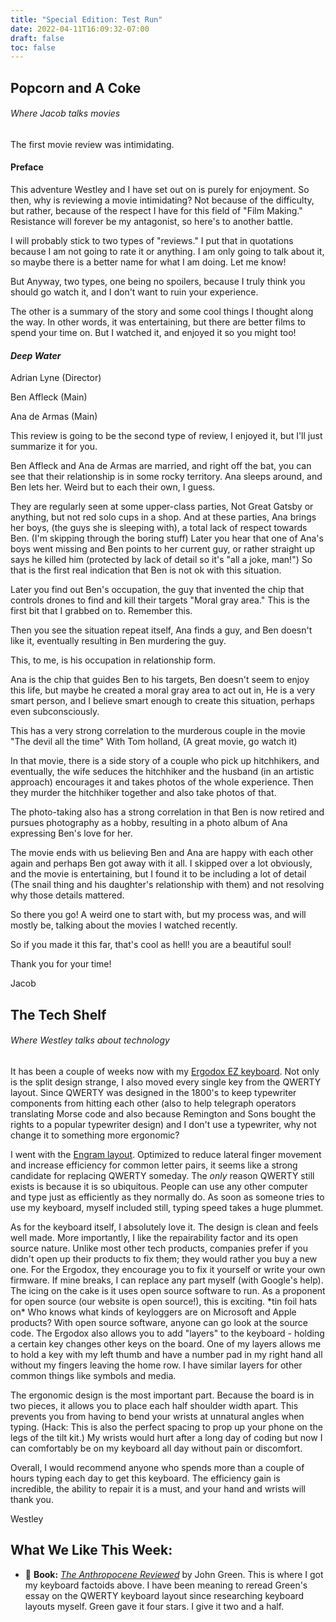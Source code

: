 ```yaml
---
title: "Special Edition: Test Run"
date: 2022-04-11T16:09:32-07:00
draft: false
toc: false
---
```

## Popcorn and A Coke
###### *Where Jacob talks movies*

The first movie review was intimidating.

#### Preface

This adventure Westley and I have set out on is purely for enjoyment. So then, why is reviewing a movie intimidating? Not because of the difficulty, but rather, because of the respect I have for this field of "Film Making." Resistance will forever be my antagonist, so here's to another battle.

I will probably stick to two types of "reviews." I put that in quotations because I am not going to rate it or anything. I am only going to talk about it, so maybe there is a better name for what I am doing. Let me know!

But Anyway, two types, one being no spoilers, because I truly think you should go watch it, and I don't want to ruin your experience.

The other is a summary of the story and some cool things I thought along the way. In other words, it was entertaining, but there are better films to spend your time on. But I watched it, and enjoyed it so you might too!

#### *Deep Water*

Adrian Lyne (Director)

Ben Affleck (Main)

Ana de Armas (Main)

This review is going to be the second type of review, I enjoyed it, but I'll just summarize it for you.

Ben Affleck and Ana de Armas are married, and right off the bat, you can see that their relationship is in some rocky territory. Ana sleeps around, and Ben lets her. Weird but to each their own, I guess.

They are regularly seen at some upper-class parties, Not Great Gatsby or anything, but not red solo cups in a shop. And at these parties, Ana brings her boys, (the guys she is sleeping with), a total lack of respect towards Ben. (I'm skipping through the boring stuff) Later you hear that one of Ana's boys went missing and Ben points to her current guy, or rather straight up says he killed him (protected by lack of detail so it's "all a joke, man!") So that is the first real indication that Ben is not ok with this situation.

Later you find out Ben's occupation, the guy that invented the chip that controls drones to find and kill their targets "Moral gray area." This is the first bit that I grabbed on to. Remember this.

Then you see the situation repeat itself, Ana finds a guy, and Ben doesn't like it, eventually resulting in Ben murdering the guy.

This, to me, is his occupation in relationship form.

Ana is the chip that guides Ben to his targets, Ben doesn't seem to enjoy this life, but maybe he created a moral gray area to act out in, He is a very smart person, and I believe smart enough to create this situation, perhaps even subconsciously.

This has a very strong correlation to the murderous couple in the movie "The devil all the time" With Tom holland, (A great movie, go watch it)

In that movie, there is a side story of a couple who pick up hitchhikers, and eventually, the wife seduces the hitchhiker and the husband (in an artistic approach) encourages it and takes photos of the whole experience. Then they murder the hitchhiker together and also take photos of that.

The photo-taking also has a strong correlation in that Ben is now retired and pursues photography as a hobby, resulting in a photo album of Ana expressing Ben's love for her.

The movie ends with us believing Ben and Ana are happy with each other again and perhaps Ben got away with it all. I skipped over a lot obviously, and the movie is entertaining, but I found it to be including a lot of detail (The snail thing and his daughter's relationship with them) and not resolving why those details mattered.

So there you go! A weird one to start with, but my process was, and will mostly be, talking about the movies I watched recently.

So if you made it this far, that's cool as hell! you are a beautiful soul!

Thank you for your time!

Jacob

## The Tech Shelf
###### *Where Westley talks about technology*

It has been a couple of weeks now with my [Ergodox EZ keyboard](https://ergodox-ez.com?utm_source=untilitsnotfun). Not only is the split design strange, I also moved every single key from the QWERTY layout. Since QWERTY was designed in the 1800's to keep typewriter components from hitting each other (also to help telegraph operators translating Morse code and also because Remington and Sons bought the rights to a popular typewriter design) and I don't use a typewriter, why not change it to something more ergonomic?

I went with the [Engram layout](https://engram.dev/). Optimized to reduce lateral finger movement and increase efficiency for common letter pairs, it seems like a strong candidate for replacing QWERTY someday. The *only* reason QWERTY still exists is because it is so ubiquitous. People can use any other computer and type just as efficiently as they normally do. As soon as someone tries to use my keyboard, myself included still, typing speed takes a huge plummet.

As for the keyboard itself, I absolutely love it. The design is clean and feels well made. More importantly, I like the repairability factor and its open source nature. Unlike most other tech products, companies prefer if you didn't open up their products to fix them; they would rather you buy a new one. For the Ergodox, they encourage you to fix it yourself or write your own firmware. If mine breaks, I can replace any part myself (with Google's help). The icing on the cake is it uses open source software to run. As a proponent for open source (our website is open source!), this is exciting. \*tin foil hats on\* Who knows what kinds of keyloggers are on Microsoft and Apple products? With open source software, anyone can go look at the source code. The Ergodox also allows you to add "layers" to the keyboard - holding a certain key changes other keys on the board. One of my layers allows me to hold a key with my left thumb and have a number pad in my right hand all without my fingers leaving the home row. I have similar layers for other common things like symbols and media.

The ergonomic design is the most important part. Because the board is in two pieces, it allows you to place each half shoulder width apart. This prevents you from having to bend your wrists at unnatural angles when typing. (Hack: This is also the perfect spacing to prop up your phone on the legs of the tilt kit.) My wrists would hurt after a long day of coding but now I can comfortably be on my keyboard all day without pain or discomfort.

Overall, I would recommend anyone who spends more than a couple of hours typing each day to get this keyboard. The efficiency gain is incredible, the ability to repair it is a must, and your hand and wrists will thank you.

Westley

## What We Like This Week:
- &#x1F4D6; **Book:** [*The Anthropocene Reviewed*](https://anthropocenereviewedbook.com?utm_source=untilitsnotfun) by John Green. This is where I got my keyboard factoids above. I have been meaning to reread Green's essay on the QWERTY keyboard layout since researching keyboard layouts myself. Green gave it four stars. I give it two and a half.